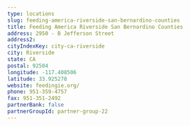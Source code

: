```yaml
---
type: locations
slug: feeding-america-riverside-san-bernardino-counties
title: Feeding America Riverside San Bernardino Counties
address: 2950 - B Jefferson Street
address2: 
cityIndexKey: city-ca-riverside
city: Riverside
state: CA
postal: 92504
longitude: -117.408506
latitude: 33.925278
website: feedingie.org/
phone: 951-359-4757
fax: 951-351-2492
partnerBank: false
partnerGroupId: partner-group-22
---
```

